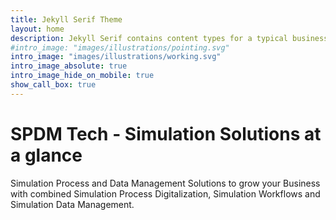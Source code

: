 ```yaml
---
title: Jekyll Serif Theme
layout: home
description: Jekyll Serif contains content types for a typical business website. The theme is fully responsive, blazing fast and artfully illustrated.
#intro_image: "images/illustrations/pointing.svg"
intro_image: "images/illustrations/working.svg"
intro_image_absolute: true
intro_image_hide_on_mobile: true
show_call_box: true
---
```


# SPDM Tech - Simulation Solutions at a glance

Simulation Process and Data Management Solutions to grow your Business with combined Simulation Process Digitalization, Simulation Workflows and Simulation Data Management.   
